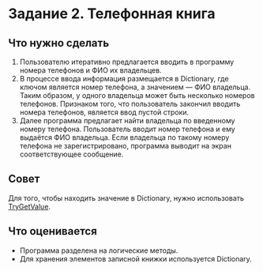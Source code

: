 # Задание 2. Телефонная книга


## Что нужно сделать
1. Пользователю итеративно предлагается вводить в программу номера телефонов и ФИО их владельцев. 
2. В процессе ввода информация размещается в Dictionary, где ключом является номер телефона, а значением — ФИО владельца. Таким образом, у одного владельца может быть несколько номеров телефонов. Признаком того, что пользователь закончил вводить номера телефонов, является ввод пустой строки. 
3. Далее программа предлагает найти владельца по введенному номеру телефона. Пользователь вводит номер телефона и ему выдаётся ФИО владельца. Если владельца по такому номеру телефона не зарегистрировано, программа выводит на экран соответствующее сообщение.


## Совет
Для того, чтобы находить значение в Dictionary, нужно использовать [TryGetValue](https://docs.microsoft.com/ru-ru/dotnet/api/system.collections.generic.dictionary-2.trygetvalue?view=net-5.0).



## Что оценивается
- Программа разделена на логические методы.
- Для хранения элементов записной книжки используется Dictionary.
